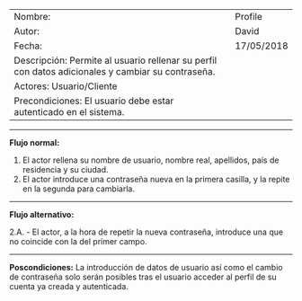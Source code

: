 |||
|--|--|
|Nombre:|Profile|
|Autor:|David|
|Fecha:|17/05/2018|
|Descripción: Permite al usuario rellenar su perfil con datos adicionales y cambiar su contraseña.|
|Actores: Usuario/Cliente|
|Precondiciones: El usuario debe estar autenticado en el sistema.|
---
**Flujo normal:**
1. El actor rellena su nombre de usuario, nombre real, apellidos, país de residencia y su ciudad.
2. El actor introduce una contraseña nueva en la primera casilla, y la repite en la segunda para cambiarla.
---
**Flujo alternativo:**

2.A. - El actor, a la hora de repetir la nueva contraseña, introduce una que no coincide con la del primer campo.

---
**Poscondiciones:**
La introducción de datos de usuario así como el cambio de contraseña solo serán posibles tras el usuario acceder al perfil de su cuenta ya creada y autenticada.